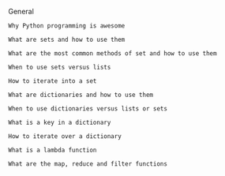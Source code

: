 General

    Why Python programming is awesome

    What are sets and how to use them

    What are the most common methods of set and how to use them

    When to use sets versus lists

    How to iterate into a set

    What are dictionaries and how to use them

    When to use dictionaries versus lists or sets

    What is a key in a dictionary

    How to iterate over a dictionary

    What is a lambda function

    What are the map, reduce and filter functions

